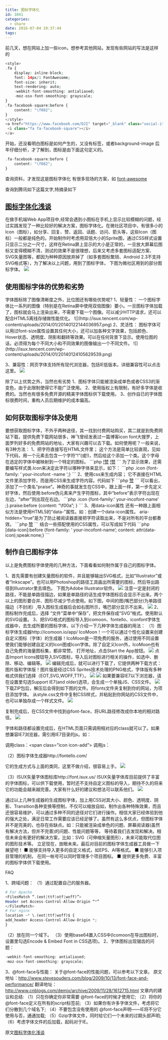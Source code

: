 ```yaml
---
title: 图标字体化
id: 1041
categories:
  - share
date: 2016-07-04 19:37:44
tags:
---
```

前几天，想在网站上加一些icon，想参考其他网站，发现有些网站的写法是这样的
```php
<style>
.fa {
    display: inline-block;
    font: 14px/1 FontAwesome;
    font-size: inherit;
    text-rendering: auto;
    -webkit-font-smoothing: antialiased;
    -moz-osx-font-smoothing: grayscale;
}
.fa-facebook-square:before {
    content: "\f082";
}
</style>
<a href="https://www.facebook.com/DJI" target="_blank" class="social-item">
 <i class="fa fa-facebook-square"></i>
</a>
```
开始，还没看明白图标是如何产生的，又没有<img>标签，或者background-image
后年仔细分析，才了解到，图标是由下面这句定义的。
```php
.fa-facebook-square:before {
    content: "\f082";
}
```
查询资料，才发现这是图标字体化
有很多现场的方案，如 <a href="http://fontawesome.dashgame.com/" target="_blank">font-awesome</a>


查询到腾讯如下这篇文字,特摘录如下
<h2><a href="http://isux.tencent.com/icon-font.html" target="_blank">图标字体化浅谈</a></h2>

在做手机端Web App项目中,经常会遇到小图标在手机上显示比较模糊的问题，经过实践发现了一种比较好的解决方案，图标字体化。在微社区项目中，有很多小的Icon（图标），如分享、回复、赞、返回、话题、访问、箭头等，这些Icon（图标）一般都是纯色的。开始制作时考虑用双倍大小的Sprite图，通过CSS样式设置只显示二分之一尺寸，这样在Retina屏上显示的大小是正常的，一旦放大屏幕后图标又变得模糊不清，测试的效果不是很理想，后来又考虑多套图标适配方案、SVG矢量图等，都因为种种原因放弃掉了（如多套图标繁琐、Android 2.3不支持SVG格式等），为了解决以上问题，用到了图标字体， 下图为微社区用到的部分图标字体。
![](http://isux.tencent.com/wp-content/uploads/2014/01/20140124105229494.png)

<h2>使用图标字体的优势和劣势</h2>
字体图标除了图像清晰度之外，比位图还有哪些优势呢?
1、轻量性：
一个图标字体比一系列的图像（特别是在Retina屏中使用双倍图像）要小。一旦图标字体加载了，图标就会马上渲染出来，不需要下载一个图像。可以减少HTTP请求，还可以配合HTML5离线存储做性能优化。
![](http://isux.tencent.com/wp-content/uploads/2014/01/20140122144036957.png)
2、灵活性：
图标字体可以用过font-size属性设置其任何大小，还可以加各种文字效果，包括颜色、Hover状态、透明度、阴影和翻转等效果。可以在任何背景下显示。使用位图的话，必须得为每个不同大小和不同效果的图像输出一个不同文件。
![](http://isux.tencent.com/wp-content/uploads/2014/01/20140124105629539.png)

3、兼容性：网页字体支持所有现代浏览器，包括IE低版本。详细兼容性可以点击这里。
![](http://isux.tencent.com/wp-content/uploads/2014/01/20140121115551919.png)

除了以上优势之外，当然也有劣势
1、图标字体只能被渲染成单色或者CSS3的渐变色，由于此限制使得它不能广泛使用。
2、使用版权上有限制，有好多字体是收费的。当然也有很多免费开源的精美字体图标供下载使用。
3、创作自已的字体图标很费时间，重构人员后期维护的成本偏高。

<h2>如何获取图标字体及使用</h2>
要想获取图标字体，不外乎两种途径，其一找到付费网站购买，其二就是到免费网站下载，提供免费下载网站很多，神飞曾经发表过一篇博客icon font大搜罗，上面罗列好多的免费网站的地址，大家有兴趣可以去下载。如何使用呢？一般来说，有3种方法：
1、把字符直接写在HTML文件里；
这个方法是简单比较直观，见如下代码，用一个<span>元素去包含一个字符“!”(或&#x0021;)，然后给这个<span>添加一个类。这个字母在选定的字体中被映射到一个特定的图标。
```php
<a href=”javascript:;”><span cass=”icon”>!</span>赞</a>
<a href=”javascript:;”><span cass=”icon”>&#x0021;</span>赞</a>
```
为了显示效果，还需要编写样式类.Icon来决定此字符以哪种字体来显示，如下：
```php
.icon {font-family: ‘ your-incofont -name ‘;}
```
2、使用css来生成内容；
它不直接在HTML文件里添加字符，而是用CSS来生成字符内容。代码如下
```php
<a href=”javascript:;” class=”icon praise”>赞</a>
```
可以看出，添加了一个类名“praise”。神奇的事就发生在CSS中，跟上面一样，第一步先定义好字体，然后使用:before伪元素来产生字符图标，其中“before”表示字符出现在左边，“after”则出现在右边。
```php
.icon {font-family:’ your-incofont-name’ ;}.praise:before {content: “\f00a”; }
```
3、用data-icon属性
还有一种跟上面相似方法是使用HTML5的“data-”属性。如：创建一个data-icon属性。
aria-hidden=”true”是为了防止被阅读器直接把字符读取出来，不是对所有的平台都奏效。
```php
<a href=”javascript:;”><span aria-hidden=”true” data-icon=”!”></span>赞</a>
```
结合一些搭配使用的CSS属性，可以写成如下代码
```php
[data-icon]:before {font-family: ‘ your-incofont-name’; content: attr(data-icon);speak:none;}
```

<h2>制作自已图标字体</h2>
以上是免费图标字体使用的几种方法，下面看看如何制作属于自己的图标字体。

1、首先需要有创建矢量图标的软件，并且能够输出SVG格式，比如“Illustrator”或者“Inkscape”。也可以用Photoshop的路径工具画出所需要的图标，然后导出路径到Illustrator里去填色。 下图为Adobe Illustrator软件。
![](http://isux.tencent.com/wp-content/uploads/2014/01/20140124172631179.png)
注意一定是封闭的路径，不能是单路径描边，如果是单路径的话生成字体图标后会显示不出来。两个以上的图形要合并、图形尽减少节点使用。如下图，中间的图(嘴巴部分)为单路径描边（不封闭）,导入图标生成器后会如右图所示，嘴巴部分显示不出来。
![](http://isux.tencent.com/wp-content/uploads/2014/01/20140121115556173.png)
2、图标制作完成后，选择 “文件”菜单中“保存”，把文件保存成“SVG”格式。使用默认的SVG设置。
3、把SVG格式的图标导入到icomoon、fontello、iconfont字体生成器中，去生成所要的图标字体，以下介绍一下几种字体生成器的用法：
（1）图标字体生成器http://icomoon.io/app/
IcoMoon！一个可以通过个性化设置来创建自定义图标（字体）的生成器！IcoMoon是一项免费的服务，通过使用不同设置使我们能够创建自定义的Icon图或Icon字体。除了自定义Icon外，IcoMoon也有自己免费的海量图标集，都非常赞。
打开地址，点击Start the App按钮。
![](http://isux.tencent.com/wp-content/uploads/2014/01/20140121115558450.png)
点击Import Icons按钮导入SVG图标，导入后对图标进行相关的操作，如选中、删除、移动、编辑等。
![](http://isux.tencent.com/wp-content/uploads/2014/01/20140121115556915.png)
编辑完成后，就可以进行下载了，它提供两种下载方式：图片版和字体版！图片版是经过CSS Sprites技术处理的PNG格式，字体版有多种格式供我们选择（EOT,SVG,WOFF,TTF）。
![](http://isux.tencent.com/wp-content/uploads/2014/01/20140121115557728.png)
![](http://isux.tencent.com/wp-content/uploads/2014/01/20140121115557728.png)
如果要兼容IE7以下浏览器，请在设置里勾选Support IE7(and older)选项，会生成一个单独JS、CSS文件。
![](http://isux.tencent.com/wp-content/uploads/2014/01/20140121115554583.png)
下载ZIP包后，解压后会得到如下图的文件。将fonts文件夹复制到你的网站，为项目添加字体。
从style.css文件中复制CSS样式，并粘贴到你网站的CSS文件中，也可以单独存成一个样式文件。
![](http://isux.tencent.com/wp-content/uploads/2014/01/20140121115549621.png)

复制完成后，在CSS文件中找到@font-face，将URL路径修改成你本地的相对路径。
![](http://isux.tencent.com/wp-content/uploads/2014/01/20140121115553397.png)

字体和路径都设置完成后，在HTML页面只需调用相对应的class就可以了。如果想兼容IE7浏览器，需引用IE7目录的js。如：

调用class：<span class=”icon icon-add”></span>
调用js：<script src=”ie7/ie7.js”></script>

（2）图标字体生成器http://fontello.com/

它的生成方式与上面的类同，这里不做介绍，很容易上手。
![](http://isux.tencent.com/wp-content/uploads/2014/01/2014012111555433.png)

（3）ISUX矢量字体图标库http://font.isux.us/
ISUX矢量字体库目前提供了丰富的字体图标，可以供下载使用，暂时还不支持自定义图标的导入，期待不久的将来它的功能会越来越完善。大家有什么好的建议和想法可以联系他们。
![](http://isux.tencent.com/wp-content/uploads/2014/01/20140121115552590.png)

通过以上几种生成器的生成图标字体，加上用CSS对其大小、颜色、透明度、阴影、Transition各种变换等控制，不仅可以缩放自如，制作出各种特殊效果，而且还很容易维护，可以通过多种不同的途径对它们进行操作。相信大家已经体验到他的强大之处，满足日常工作需要应该已经足够了。虽然有这么多优点，但图标字体并不是完美的，也存在些缺点。如：只能被渲染成单色的问题、屏幕阅读器(虽然有解决方法，但并不完善)的问题、性能问题等等， 等待着我们去发现和解决。相信未来会有更好的解决方案，比如：SVG（可伸缩矢量图形），未来可能取代位图的图形技术等。
立足现在，放眼未来。最后对目前的图标字体生成器工具做一下展望吧！
■ 能够支持导入更多的自定义格式，如EPS、AI等格式。
■ 能够引入项目管理的机制， 在同一帐号可以同时管理多个项目图标。
■ 提供更多免费、丰富的图标字体供下载使用。

FAQ

1、跨域问题：
（1）通过配置自己的服务器。
```php
# For Apache
<FilesMatch “.(eot|ttf|otf|woff)”>
Header set Access-Control-Allow-Origin “*”
</FilesMatch>
# For nginx
location ~* \.(eot|ttf|woff)$ {
add_header Access-Control-Allow-Origin *;
}
```
（2）放在同一个域下。
（3）使用base64置入CSS中(Icomoon在导出图标时，设置里勾选Encode & Embed Font in CSS选项)。
2、字体图标出现锯齿的问题：
```php
-webkit-font-smoothing: antialiased;
-moz-osx-font-smoothing: grayscale;
```
3、@font-face与性能：
关于@font-face的性能问题，可以参考以下文章。
原文地址：http://www.stevesouders.com/blog/2009/10/13/font-face-and-performance/
翻译地址：http://www.cnblogs.com/demix/archive/2009/11/28/1612715.html
文章内的建议和总结:
（1）只在你确定你非常需要 @font-face的时候才使用它;
（2）将你的@font-face定义在所有的script标签前;
（3）如果你有许多字体文件，考虑将它们分散到几个域名下;
（4）不要包含没有使用的 @font-face声明——IE将不分它使用与否，通通加载;
（5）Gzip字体文件，同时给它们一个未来的过期头部声明;
（6）考虑字体文件的后加载，起码对于IE。

原文<a href="http://isux.tencent.com/icon-font.html" target="_blank">图标字体化浅谈</a>
